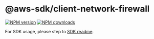 # @aws-sdk/client-network-firewall

[![NPM version](https://img.shields.io/npm/v/@aws-sdk/client-network-firewall/rc.svg)](https://www.npmjs.com/package/@aws-sdk/client-network-firewall)
[![NPM downloads](https://img.shields.io/npm/dm/@aws-sdk/client-network-firewall.svg)](https://www.npmjs.com/package/@aws-sdk/client-network-firewall)

For SDK usage, please step to [SDK readme](https://github.com/aws/aws-sdk-js-v3).
